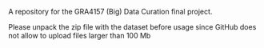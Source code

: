 A repository for the GRA4157 (Big) Data Curation final project.

Please unpack the zip file with the dataset before usage since GitHub does not allow to upload files larger than 100 Mb

